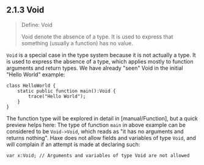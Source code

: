 ## 2.1.3 Void

> Define: Void
>
> Void denote the absence of a type. It is used to express that something (usually a function) has no value.


`Void` is a special case in the type system because it is not actually a type. It is used to express the absence of a type, which applies mostly to function arguments and return types.
We have already "seen" Void in the initial "Hello World" example:

```
class HelloWorld {
	static public function main():Void {
		trace("Hello World");
	}
}
```
The function type will be explored in detail in [manual/Function], but a quick preview helps here: The type of function `main` in above example can be considered to be `Void->Void`, which reads as "it has no arguments and returns nothing".
Haxe does not allow fields and variables of type `Void`, and will complain if an attempt is made at declaring such:

```
var x:Void; // Arguments and variables of type Void are not allowed
```